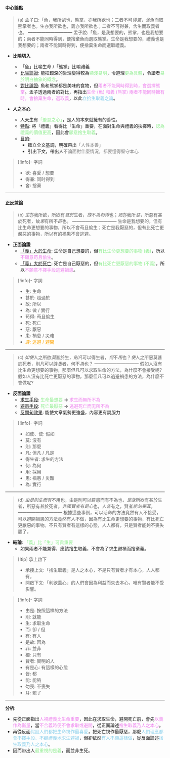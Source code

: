 #### 中心論點
> (a)   孟子曰:「魚，我所*欲*也，熊掌，亦我所欲也；二者不可*得兼*，*舍*魚而取熊掌者也。生亦我所欲也，義亦我所欲也；二者不可得兼，舍生而取義者也。
> ━━━━━━━━━━
> 孟子說:「魚，是我想要的，熊掌，也是我想要的；兩者不能同時得到，便捨棄魚而選取熊掌。生命是我想要的，禮義也是我想要的；兩者不能同時得到，便捨棄生命而選取禮義。

- **比喻切入**
	- 「魚」比喻生命 /「熊掌」比喻禮義
	- <u>比喻論證</u>: 能把艱深的哲理變得較為<span style="color: lightgreen">顯淺易明</span>，令道理<span style="color: lightgreen">更為具體</span>，令讀者<span style="color: lightgreen">易於明白抽象的概念</span>。
	- <u>對比論證</u>: 魚和熊掌都是美味的食物，但<span style="color: violet">兩者不能同時得到時，會選擇熊掌</span>。孟子透過兩者的對比，再指出<span style="color: violet">生命 (魚) 和義 (熊掌) 兩者不能同時擁有時，會捨棄生命，選取義</span>，以此<span style="color: skyblue">立拾生取義之論</span>。

- **人之本心**
	- 人天生有<span style="color: lightgreen">「羞惡之心」</span>，是人的本來就擁有的善性。
	- <u>特點</u>: 將「禮義」看得比「生命」重要，在面對生命與禮義的抉擇時，<span style="color: lightgreen">認為禮義的價值更高</span>，因此會<span style="color: lightgreen">願意捨生取義</span>。
	- <u>目的</u>:
		- 確立全文基調，明確帶出<span style="color: grey">「人性本善」</span>
		- 引出下文，帶出人<span style="color: grey">不論面對什麼情況，都要懂得堅守本心</span>

> [!info]- 字詞
> - 欲: 喜愛 / 想要
> - 得兼: 同时得到
> - 舍: 捨棄

---

#### 正反兼論
> (b)   *生*亦我所欲，所欲有*甚於*生者，*故*不*為苟得*也；*死*亦我所*惡*，所惡有甚於死者，故*患*有所不*辟*也。
> ━━━━━━━━━━
> 生命是我想要的，但有比生命更想要的事物，所以不會苟且偷生；死亡是我厭惡的，但有比死亡更嚴惡的事物，所以有的禍患不會逃避。

- **正面論證**
	- <u>「義」大於生命</u>: 生命是自己想要的，但<span style="color: lightgreen">有比生命更想要的事物 (義)</span>，所以<span style="color: violet">不願意苟且偷生</span>。
	- <u>「義」大於死亡</u>: 死亡是自己厭惡的，但<span style="color: lightgreen">有比死亡更厭惡的事物 (不義)</span>，所以<span style="color: violet">不願意不擇手段逃避禍患</span>。

> [!info]- 字詞
> - 生: 生命
> - 甚於: 超過於
> - 故: 所以
> - 為: 做 / 實行
> - 苟得: 苟且偷生
> - 死: 死亡
> - 惡: 厭惡
> - 患: 禍患 / 災难
> - <span style="color: orange">辟: 逃避 / 避開</span>

---

> (c)   *如使*人之所欲*莫*甚於生，*則凡*可以得生者，*何*不*用*也？*使*人之所惡莫甚於死者，則凡可以辟*患*者，何不*為*也？
> ━━━━━━━━━━
> 假如人沒有比生命更想要的事物，那麼但凡可以求取生命的方法，為什麼不會接受呢?假如人沒有比死亡更厭惡的事物，那麼但凡可以逃避禍患的方法，為什麼不會做呢?

- **反面論證**
	- <u>求生手段</u>: <span style="color: lightgreen">生命最想要</span> → <span style="color: violet">求生而無所不為</span>
	- <u>避患手段</u>: <span style="color: lightgreen">死亡最厭惡</span> → <span style="color: violet">逃避死亡而无所不為</span>
	- <u>反問句效果</u>: 能使文章氣勢更強盛，內容更有說服力

> [!info]- 字詞
> - 如使、使: 假如
> - 莫: 沒有
> - 則: 那麼
> - 凡: 但凡 / 凡是
> - 得生者: 求生的方法
> - 何: 為何
> - 用: 採用
> - 患: 禍患 / 災難
> - 為: 實行

---

> (d)   *由是則生而有*不用也，由是則可以辟患而有不為也，*是故*所欲有甚於生者，所惡有甚於死者。*非獨賢者有是心*也，人*皆*有之，賢者*能勿喪耳*。
> ━━━━━━━━━━
> 根據這些事例，可以活命的方法竟然有人不接受，可以避開禍患的方法竟然有人不做，因為有比生命更想要的事物，有比死亡更厭惡的事物。不只有賢者有這樣的心態，人人都有，只是賢者能夠不喪失罷了。

- **結論**: <span style="color: lightgreen">「義」比「生」可貴重要</span>
	- 如果兩者不能兼得，應該捨生取義，不會為了求生避禍而捨棄義。

> [!tip] 承上啟下
> - 承接上文:「捨生取義」是人之本心，不是只有賢者才有本心，人人都有。
> - 開啟下文:「利欲薰心​​」的人們會因為利益而失去本心，唯有賢者能不受影響。

> [!info]- 字詞
> - 由是: 按照這样的方法
> - 則: 就能
> - 生: 求取生命
> - 而: 卻 / 但
> - 有: 有人
> - 是故: 因為
> - 非: 並非
> - 獨: 只有
> - 賢者: 賢明的人
> - 有是心: 有這樣的心態
> - 皆: 都
> - 能: 能夠
> - 勿喪: 不喪失
> - 耳: 罷了

---

**分析**:
- 先從正面指出<span style="color: violet">人視禮義比生命重要</span>，因此在求取生命，避開死亡前，會先<span style="color: violet">以義作為衡量</span>，當<span style="color: violet">不合義時便不會求取或避開</span>，從正面論述<span style="color: violet">捨生取義乃人之本心</span>。
- 再從反面<span style="color: skyblue">假設人們都把生命視作最喜愛</span>，把死亡視作最厭惡，那麼<span style="color: skyblue">人們理應都會不擇手段、不顧禮義地求生避禍</span>，但卻依然<span style="color: skyblue">有人不願這樣做</span>，從反面論述<span style="color: skyblue">捨生取義乃人之本心</span>。
- 因而带出人<span style="color: lightgreen">最重視的是義</span>，而並非生死。
